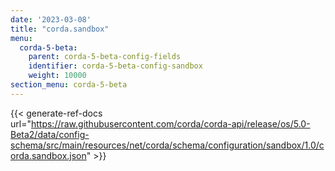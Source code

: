 ```yaml
---
date: '2023-03-08'
title: "corda.sandbox"
menu:
  corda-5-beta:
    parent: corda-5-beta-config-fields
    identifier: corda-5-beta-config-sandbox
    weight: 10000
section_menu: corda-5-beta
---
```


{{< generate-ref-docs url="https://raw.githubusercontent.com/corda/corda-api/release/os/5.0-Beta2/data/config-schema/src/main/resources/net/corda/schema/configuration/sandbox/1.0/corda.sandbox.json" >}}